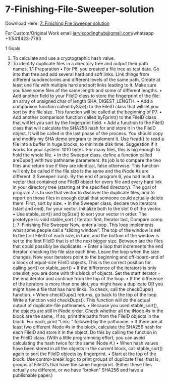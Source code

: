 # 7-Finishing-File-Sweeper-solution

Download Here: [7: Finishing File Sweeper solution](https://jarviscodinghub.com/assignment/7-finishing-file-sweeper-solution/)

For Custom/Original Work email jarviscodinghub@gmail.com/whatsapp +1(541)423-7793

1 Goals
1. To calculate and use a cryptographic hash value.
2. To identify duplicate files in a directory tree and output their path names.
1.1 Preparation
• For P6, you created a file tree as test data. Go into that tree and add several hard and soft
links. Link things from different subdirectories and different levels of the same path. Create
at least one file with multiple hard and soft links leading to it. Make sure you have some files
of the same length and some of different lengths.
• Add another field to your FileID class to store the fingerprint of the file: an array of unsigned
char of length SHA_DIGEST_LENGTH.
• Add a comparison function called bySize() to the FileID class that will let you sort by the
file size. This function will be called at the beginning of P7.
• Add another comparison function called byFprint() to the FileID class that will let you sort
by the fingerprint field.
• Add a function to the FileID class that will calculate the SHA256 hash for and store it in the
FileID object. It will be called in the last phase of the process. You should copy and modify
my SHA demo program to implement it. Use fread() to read a file into a buffer in huge
blocks, to minimize disk time. Suggestion if it works for your system: 1010 bytes. For many
files, this is big enough to hold the whole file.
• In the Sweeper class, define a function called areDups() with two pathname parameters. Its
job is to compare the two files and return true if they are identical, false otherwise. This
function will only be called if the file size is the same and the iNode #s are different.
2 Sweeper::run().
By the end of program 6, you had built a vector that contained one FileID object for
every file and every hard link in your directory tree (starting at the specified directory).
The goal of program 7 is to use that vector to discover the duplicate files, and to report on
those files in enough detail that someone could actually delete them.
First, sort by size.
• In the Sweeper class, declare two iterators (start and end), for your vector. Initialize both
to the slot 0 of the vector.
• Use stable_sort() and bySize() to sort your vector in order. The prototype is:
void stable_sort ( Iterator first, Iterator last, Compare comp );
7: Finishing File Sweeper
Now, enter a loop. This loop implements what some people call a “sliding window”. The top of
the window is set to the first FileID of each size, in turn, and the bottom of the window is set to the
first FileID that is of the next bigger size. Between are the files that could possibly be duplicates.
• Enter a loop that increments the end iterator, checking the file size each time. Leave the loop
when the size changes. Now your iterators point to the beginning and off-board-end of a block
of equal-size FileID objects. This is the correct position for calling sort() or stable_sort()
• If the difference of the iterators is only one slot, you are done with this block of objects. Set
the start iterator = the end iterator and continue from the top of the loop.
• If the difference of the iterators is more than one slot, you might have a duplicate OR you
might have a file that has hard links. To check, call the checkDups() function.
• When checkDups() returns, go back to the top of the loop.
Write a function void checkDups(). This function will do the actual output of duplicate-file
pathnames.
• Because you used stable_sort(), the objects are still in iNode order. Check whether all the
iNode #s in the block are the same,. If so, print the paths from the FileID objects in the
block. For each, print “Link: ” followed by the pathname.
• If there are at least two different iNode #s in the block, calculate the SHA256 hash for each
FileID and store it in the object. Do this by calling the function in the FileID class. (With
a little programming effort, you can avoid calculating the hash twice for the same iNode #.)
• When hash values have been stored in all the objects in the current block, call stable_sort()
again to sort the FileID objects by fingerprint.
• Start at the top of the block. Use control-break logic to print groups of duplicate files, that
is, groups of FileID’s that have the same fingerprint. (Either these files actually are different,
or we have “broken” SHA256 and have a publishable paper.)

